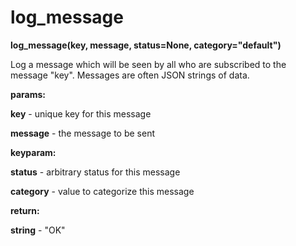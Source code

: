 # log\_message

**log\_message(key, message, status=None, category="default")**

Log a message which will be seen by all who are subscribed to
the message "key". Messages are often JSON strings of data.

**params:**

**key** - unique key for this message

**message** - the message to be sent

**keyparam:**

**status** - arbitrary status for this message

**category** - value to categorize this message

**return:**

**string** - "OK"
